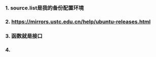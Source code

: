 ### 1. source.list是我的备份配置环境
### 2. https://mirrors.ustc.edu.cn/help/ubuntu-releases.html
### 3. 函数就是接口
### 4.
